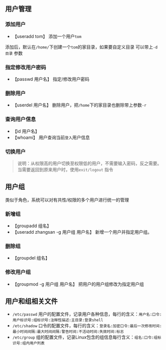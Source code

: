 ## 用户管理

### 添加用户

- 【useradd tom】 添加一个用户`tom`

添加后，默认在`/home/`下创建一个`tom`的家目录，如果要自定义目录 可以带上`-d 目录` 参数

### 指定修改用户密码

- 【passwd 用户名】 指定/修改用户密码

### 删除用户

- 【userdel 用户名】 删除用户，把`/home`下的家目录也删除带上参数`-r`

### 查询用户信息

- 【id 用户名】 
- 【whoami】 用户查询当前`登入`用户信息

### 切换用户

> 说明：从权限高的用户切换至权限低的用户，不需要输入密码，反之需要。
> 当需要返回到原来用户时，使用`exit/logout` 指令

## 用户组

类似于角色，系统可以对有共性/权限的多个用户进行统一的管理

### 新增组

 - 【groupadd 组名】
 - 【useradd zhangsan -g 用户组 用户名】 新增一个用户并指定用户组。

### 删除组
 
 - 【groupdel 组名】

### 修改用户组

 - 【groupmod -g 用户组 用户名】 把用户的用户组修改为指定用户组

## 用户和组相关文件

- `/etc/passwd` 用户的配置文件，记录用户各种信息，每行的含义：`用户名:口令:用户标识号:组标识号:注释性描述:主目录:登录shell`
- `/etc/shadow` 口令的配置文件，每行的含义：`登录名:加密口令:最后一次修改时间:最小时间间隔:最大时间间隔:警告时间:不活动时间:失效时间:标志`
- `/etc/group` 组的配置文件，记录Linux包含的组信息每行含义：`组名:口令:组标识号:组内用户列表`

